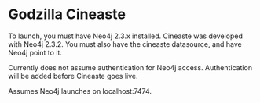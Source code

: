 # Godzilla Cineaste

To launch, you must have Neo4j 2.3.x installed. Cineaste was developed with Neo4j 2.3.2. You must also have the cineaste datasource, and have Neo4j point to it.

Currently does not assume authentication for Neo4j access. Authentication will be added before Cineaste goes live.

Assumes Neo4j launches on localhost:7474.
